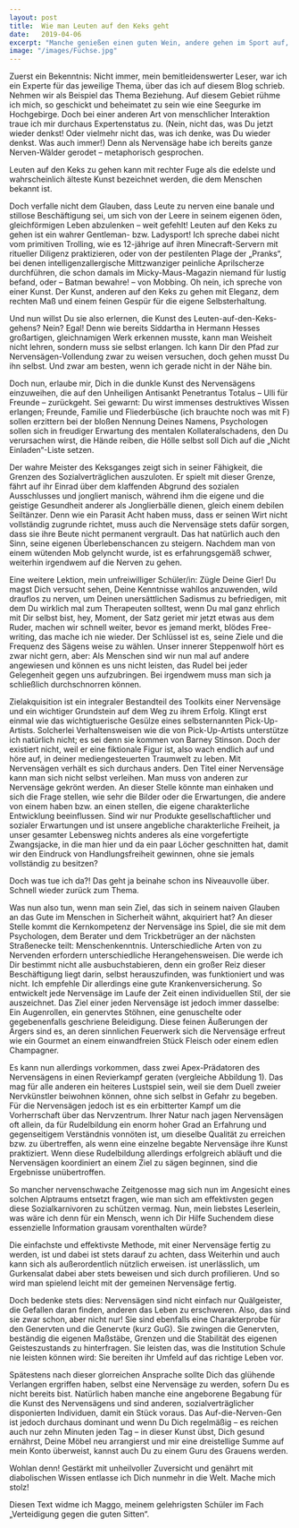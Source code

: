 ```yaml
---
layout: post
title:  Wie man Leuten auf den Keks geht
date:   2019-04-06
excerpt: "Manche genießen einen guten Wein, andere gehen im Sport auf, während wieder andere über die Musik mit der Welt ins Reine kommen. Und manche gehen der edelsten aller Beschäftigungen nach – sie gehen den Leuten unheimlich auf den Keks."
image: "/images/Füchse.jpg"
---
```


Zuerst ein Bekenntnis: Nicht immer, mein bemitleidenswerter Leser, war ich ein Experte für das jeweilige Thema, über das ich auf diesem Blog schrieb. Nehmen wir als Beispiel das Thema Beziehung. Auf diesem Gebiet rühme ich mich, so geschickt und beheimatet zu sein wie eine Seegurke im Hochgebirge. Doch bei einer anderen Art von menschlicher Interaktion traue ich mir durchaus Expertenstatus zu. (Nein, nicht das, was Du jetzt wieder denkst! Oder vielmehr nicht das, was ich denke, was Du wieder denkst. Was auch immer!) Denn als Nervensäge habe ich bereits ganze Nerven-Wälder gerodet – metaphorisch gesprochen.

Leuten auf den Keks zu gehen kann mit rechter Fuge als die edelste und wahrscheinlich älteste Kunst bezeichnet werden, die dem Menschen bekannt ist.

Doch verfalle nicht dem Glauben, dass Leute zu nerven eine banale und stillose Beschäftigung sei, um sich von der Leere in seinem eigenen öden, gleichförmigen Leben abzulenken – weit gefehlt! Leuten auf den Keks zu gehen ist ein wahrer Gentleman- bzw. Ladysport! Ich spreche dabei nicht vom primitiven Trolling, wie es 12-jährige auf ihren Minecraft-Servern mit ritueller Diligenz praktizieren, oder von der pestilenten Plage der „Pranks“, bei denen intelligenzallergische Mittzwanziger peinliche Aprilscherze durchführen, die schon damals im Micky-Maus-Magazin niemand für lustig befand, oder – Batman bewahre! – von Mobbing. Oh nein, ich spreche von einer Kunst. Der Kunst, anderen auf den Keks zu gehen mit Eleganz, dem rechten Maß und einem feinen Gespür für die eigene Selbsterhaltung.

Und nun willst Du sie also erlernen, die Kunst des Leuten-auf-den-Keks-gehens? Nein? Egal! Denn wie bereits Siddartha in Hermann Hesses großartigen, gleichnamigen Werk erkennen musste, kann man Weisheit nicht lehren, sondern muss sie selbst erlangen. Ich kann Dir den Pfad zur Nervensägen-Vollendung zwar zu weisen versuchen, doch gehen musst Du ihn selbst. Und zwar am besten, wenn ich gerade nicht in der Nähe bin.

Doch nun, erlaube mir, Dich in die dunkle Kunst des Nervensägens einzuweihen, die auf den Unheiligen Antisankt Penetrantus Totalus – Ulli für Freunde – zurückgeht. Sei gewarnt: Du wirst immenses destruktives Wissen erlangen; Freunde, Familie und Fliederbüsche (ich brauchte noch was mit F) sollen erzittern bei der bloßen Nennung Deines Namens, Psychologen sollen sich in freudiger Erwartung des mentalen Kollateralschadens, den Du verursachen wirst, die Hände reiben, die Hölle selbst soll Dich auf die „Nicht Einladen“-Liste setzen.

Der wahre Meister des Keksganges zeigt sich in seiner Fähigkeit, die Grenzen des Sozialverträglichen auszuloten. Er spielt mit dieser Grenze, fährt auf ihr Einrad über dem klaffenden Abgrund des sozialen Ausschlusses und jongliert manisch, während ihm die eigene und die geistige Gesundheit anderer als Jonglierbälle dienen, gleich einem debilen Seiltänzer. Denn wie ein Parasit Acht haben muss, dass er seinen Wirt nicht vollständig zugrunde richtet, muss auch die Nervensäge stets dafür sorgen, dass sie ihre Beute nicht permanent vergrault. Das hat natürlich auch den Sinn, seine eigenen Überlebenschancen zu steigern. Nachdem man von einem wütenden Mob gelyncht wurde, ist es erfahrungsgemäß schwer, weiterhin irgendwem auf die Nerven zu gehen.

Eine weitere Lektion, mein unfreiwilliger Schüler/in: Zügle Deine Gier! Du magst Dich versucht sehen, Deine Kenntnisse wahllos anzuwenden, wild drauflos zu nerven, um Deinen unersättlichen Sadismus zu befriedigen, mit dem Du wirklich mal zum Therapeuten solltest, wenn Du mal ganz ehrlich mit Dir selbst bist, hey, Moment, der Satz geriet mir jetzt etwas aus dem Ruder, machen wir schnell weiter, bevor es jemand merkt, blödes Free-writing, das mache ich nie wieder. Der Schlüssel ist es, seine Ziele und die Frequenz des Sägens weise zu wählen. Unser innerer Steppenwolf hört es zwar nicht gern, aber: Als Menschen sind wir nun mal auf andere angewiesen und können es uns nicht leisten, das Rudel bei jeder Gelegenheit gegen uns aufzubringen. Bei irgendwem muss man sich ja schließlich durchschnorren können.

Zielakquisition ist ein integraler Bestandteil des Toolkits einer Nervensäge und ein wichtiger Grundstein auf dem Weg zu ihrem Erfolg. Klingt erst einmal wie das wichtigtuerische Gesülze eines selbsternannten Pick-Up-Artists. Solcherlei Verhaltensweisen wie die von Pick-Up-Artists unterstütze ich natürlich nicht; es sei denn sie kommen von Barney Stinson. Doch der existiert nicht, weil er eine fiktionale Figur ist, also wach endlich auf und höre auf, in deiner mediengesteuerten Traumwelt zu leben. Mit Nervensägen verhält es sich durchaus anders. Den Titel einer Nervensäge kann man sich nicht selbst verleihen. Man muss von anderen zur Nervensäge gekrönt werden. An dieser Stelle könnte man einhaken und sich die Frage stellen, wie sehr die Bilder oder die Erwartungen, die andere von einem haben bzw. an einen stellen, die eigene charakterliche Entwicklung beeinflussen. Sind wir nur Produkte gesellschaftlicher und sozialer Erwartungen und ist unsere angebliche charakterliche Freiheit, ja unser gesamter Lebensweg nichts anderes als eine vorgefertigte Zwangsjacke, in die man hier und da ein paar Löcher geschnitten hat, damit wir den Eindruck von Handlungsfreiheit gewinnen, ohne sie jemals vollständig zu besitzen?

Doch was tue ich da?! Das geht ja beinahe schon ins Niveauvolle über. Schnell wieder zurück zum Thema.

Was nun also tun, wenn man sein Ziel, das sich in seinem naiven Glauben an das Gute im Menschen in Sicherheit wähnt, akquiriert hat? An dieser Stelle kommt die Kernkompetenz der Nervensäge ins Spiel, die sie mit dem Psychologen, dem Berater und dem Trickbetrüger an der nächsten Straßenecke teilt: Menschenkenntnis. Unterschiedliche Arten von zu Nervenden erfordern unterschiedliche Herangehensweisen. Die werde ich Dir bestimmt nicht alle ausbuchstabieren, denn ein großer Reiz dieser Beschäftigung liegt darin, selbst herauszufinden, was funktioniert und was nicht. Ich empfehle Dir allerdings eine gute Krankenversicherung. So entwickelt jede Nervensäge im Laufe der Zeit einen individuellen Stil, der sie auszeichnet. Das Ziel einer jeden Nervensäge ist jedoch immer dasselbe: Ein Augenrollen, ein genervtes Stöhnen, eine genuschelte oder gegebenenfalls geschriene Beleidigung. Diese feinen Äußerungen der Ärgers sind es, an deren sinnlichen Feuerwerk sich die Nervensäge erfreut wie ein Gourmet an einem einwandfreien Stück Fleisch oder einem edlen Champagner.

Es kann nun allerdings vorkommen, dass zwei Apex-Prädatoren des Nervensägens in einen Revierkampf geraten (vergleiche Abbildung 1). Das mag für alle anderen ein heiteres Lustspiel sein, weil sie dem Duell zweier Nervkünstler beiwohnen können, ohne sich selbst in Gefahr zu begeben. Für die Nervensägen jedoch ist es ein erbitterter Kampf um die Vorherrschaft über das Nervzentrum. Ihrer Natur nach jagen Nervensägen oft allein, da für Rudelbildung ein enorm hoher Grad an Erfahrung und gegenseitigem Verständnis vonnöten ist, um dieselbe Qualität zu erreichen bzw. zu übertreffen, als wenn eine einzelne begabte Nervensäge ihre Kunst praktiziert. Wenn diese Rudelbildung allerdings erfolgreich abläuft und die Nervensägen koordiniert an einem Ziel zu sägen beginnen, sind die Ergebnisse unübertroffen.

So mancher nervenschwache Zeitgenosse mag sich nun im Angesicht eines solchen Alptraums entsetzt fragen, wie man sich am effektivsten gegen diese Sozialkarnivoren zu schützen vermag. Nun, mein liebstes Leserlein, was wäre ich denn für ein Mensch, wenn ich Dir Hilfe Suchendem diese essenzielle Information grausam vorenthalten würde?

Die einfachste und effektivste Methode, mit einer Nervensäge fertig zu werden, ist                      und dabei ist stets darauf zu achten, dass                                          Weiterhin                 und auch                 kann sich als außerordentlich nützlich erweisen.                      ist unerlässlich, um                   Gurkensalat                    dabei aber stets                  beweisen und sich durch                     profilieren. Und so wird man spielend leicht mit der gemeinen Nervensäge fertig.

Doch bedenke stets dies: Nervensägen sind nicht einfach nur Quälgeister, die Gefallen daran finden, anderen das Leben zu erschweren. Also, das sind sie zwar schon, aber nicht nur! Sie sind ebenfalls eine Charakterprobe für den Genervten und die Genervte (kurz GuG). Sie zwingen die Genervten, beständig die eigenen Maßstäbe, Grenzen und die Stabilität des eigenen Geisteszustands zu hinterfragen. Sie leisten das, was die Institution Schule nie leisten können wird: Sie bereiten ihr Umfeld auf das richtige Leben vor.

Spätestens nach dieser glorreichen Ansprache sollte Dich das glühende Verlangen ergriffen haben, selbst eine Nervensäge zu werden, sofern Du es nicht bereits bist. Natürlich haben manche eine angeborene Begabung für die Kunst des Nervensägens und sind anderen, sozialverträglicher disponierten Individuen, damit ein Stück voraus. Das Auf-die-Nerven-Gen ist jedoch durchaus dominant und wenn Du Dich regelmäßig – es reichen auch nur zehn Minuten jeden Tag – in dieser Kunst übst, Dich gesund ernährst, Deine Möbel neu arrangierst und mir eine dreistellige Summe auf mein Konto überweist, kannst auch Du zu einem Guru des Grauens werden.

Wohlan denn! Gestärkt mit unheilvoller Zuversicht und genährt mit diabolischen Wissen entlasse ich Dich nunmehr in die Welt. Mache mich stolz!

Diesen Text widme ich Maggo, meinem gelehrigsten Schüler im Fach „Verteidigung gegen die guten Sitten“.
